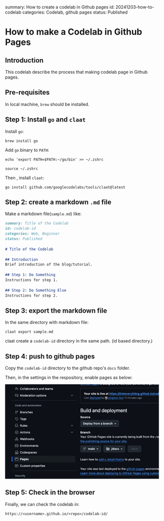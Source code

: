 summary: How to create a codelab in Github pages
id: 20241203-how-to-codelab
categories: Codelab, github pages
status: Published

# How to make a Codelab in Github Pages

## Introduction
This codelab describe the process that making codelab page in Github pages.

## Pre-requisites
In local machine, `brew` should be installed.

## Step 1: Install `go` and `claat`

Install `go`:
```shell
brew install go
```

Add `go` binary to `PATH`:
```shell
echo 'export PATH=$PATH:~/go/bin' >> ~/.zshrc
```
```shell
source ~/.zshrc
```

Then , install `claat`:
```shell
go install github.com/googlecodelabs/tools/claat@latest
```

## Step 2: create a markdown `.md` file

Make a markdown file(`sample.md`) like:

```markdown
summary: Title of the Codelab
id: codelab-id
categories: Web, Beginner
status: Published

# Title of the Codelab

## Introduction
Brief introduction of the blog/tutorial.

## Step 1: Do Something
Instructions for step 1.

## Step 2: Do Something Else
Instructions for step 2.
```

## Step 3: export the markdown file

In the same directory with markdown file:

```shell
claat export sample.md
```

claat create a `codelab-id` directory in the same path. (id based directory.)

## Step 4: push to github pages

Copy the `codelab-id` directory to the github repo's `docs` folder.

Then, in the settings in the respository, enable pages as below:

![settings in repository](./assets/images/20241203-how-to-codelab/img.png)

## Step 5: Check in the browser

Finally, we can check the codelab in:
```text
https://<username>.github.io/<repo>/codelab-id/
```